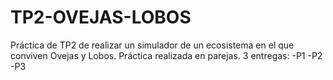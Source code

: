 # TP2-OVEJAS-LOBOS
Práctica de TP2 de realizar un simulador de un ecosistema en el que conviven Ovejas y Lobos. Práctica realizada en parejas. 3 entregas:
-P1
-P2
-P3
